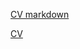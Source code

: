 [CV markdown](https://alyamba.github.io/rsschool-cv/cv)

[CV](https://GITHUB-USERNAME.github.io/rsschool-cv/)